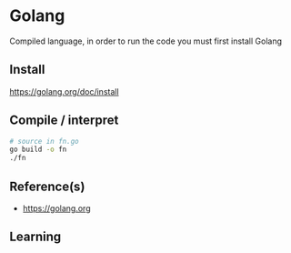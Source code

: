 # Golang

Compiled language, in order to run the code you must first install Golang

## Install
https://golang.org/doc/install
## Compile / interpret
```bash
# source in fn.go
go build -o fn
./fn
```
## Reference(s)
* https://golang.org

## Learning
